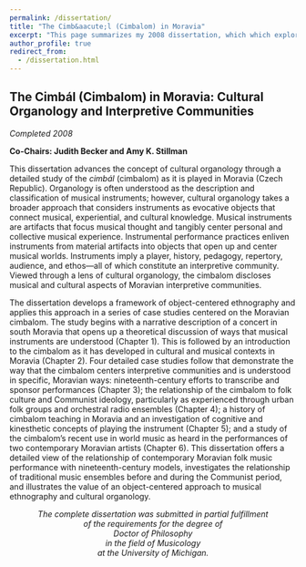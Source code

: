```yaml
---
permalink: /dissertation/
title: "The Cimb&aacute;l (Cimbalom) in Moravia"
excerpt: "This page summarizes my 2008 dissertation, which which explored the folk culture and history of the cimbalom, a large hammered zither instrument, in Moravia."
author_profile: true
redirect_from:
  - /dissertation.html
---
```


## The Cimb&aacute;l (Cimbalom) in Moravia: Cultural Organology and Interpretive Communities

_Completed 2008_
    
**Co-Chairs: Judith Becker and Amy K. Stillman**
    
This dissertation advances the concept of cultural organology through a detailed study 
of the <em>cimbál</em> (cimbalom) as it is played in Moravia (Czech Republic). Organology 
is often understood as the description and classification of musical instruments; however, 
cultural organology takes a broader approach that considers instruments as evocative 
objects that connect musical, experiential, and cultural knowledge. Musical instruments 
are artifacts that focus musical thought and tangibly center personal and collective 
musical experience. Instrumental performance practices enliven instruments from 
material artifacts into objects that open up and center musical worlds. Instruments imply 
a player, history, pedagogy, repertory, audience, and ethos&mdash;all of which constitute an 
interpretive community. Viewed through a lens of cultural organology, the cimbalom 
discloses musical and cultural aspects of Moravian interpretive communities.

The dissertation develops a framework of object-centered ethnography and 
applies this approach in a series of case studies centered on the Moravian cimbalom. The 
study begins with a narrative description of a concert in south Moravia that opens up a 
theoretical discussion of ways that musical instruments are understood (Chapter 1). This 
is followed by an introduction to the cimbalom as it has developed in cultural and 
musical contexts in Moravia (Chapter 2). Four detailed case studies follow that 
demonstrate the way that the cimbalom centers interpretive communities and is 
understood in specific, Moravian ways: nineteenth-century efforts to transcribe and 
sponsor performances (Chapter 3); the relationship of the cimbalom to folk culture and 
Communist ideology, particularly as experienced through urban folk groups and 
orchestral radio ensembles (Chapter 4); a history of cimbalom teaching in Moravia and 
an investigation of cognitive and kinesthetic concepts of playing the instrument (Chapter 
5); and a study of the cimbalom&rsquo;s recent use in world music as heard in the performances 
of two contemporary Moravian artists (Chapter 6). This dissertation offers a detailed 
view of the relationship of contemporary Moravian folk music performance with 
nineteenth-century models, investigates the relationship of traditional music ensembles 
before and during the Communist period, and illustrates the value of an object-centered 
approach to musical ethnography and cultural organology.

<p style="font-style: italic; text-align: center;">The complete dissertation was submitted in 
partial fulfillment<br />
of the requirements for the degree of<br />
Doctor of Philosophy<br />
in the field of Musicology<br />
at the University of Michigan.</p>